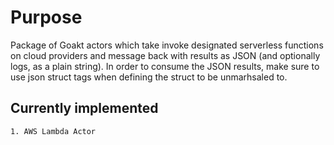 # Purpose

Package of Goakt actors which take invoke designated serverless functions on cloud providers and message back with results as JSON (and optionally logs, as a plain string). In order to consume the JSON results, make sure to use json struct tags when defining the struct to be unmarhsaled to.

## Currently implemented

    1. AWS Lambda Actor
